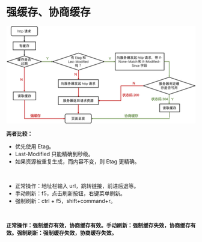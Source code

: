 # 强缓存、协商缓存

![An image](../static/image/cache.png)

**两者比较：**
* 优先使用 Etag。
* Last-Modified 只能精确到秒级。
* 如果资源被重复生成，而内容不变，则 Etag 更精确。

<br />

* 正常操作：地址栏输入 url，跳转链接，前进后退等。
* 手动刷新：f5，点击刷新按钮，右键菜单刷新。
* 强制刷新：ctrl + f5，shift+command+r。

<br />

**正常操作：强制缓存有效，协商缓存有效。手动刷新：强制缓存失效，协商缓存有效。强制刷新：强制缓存失效，协商缓存失效。**
